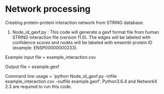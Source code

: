 # Network processing

Creating protein-protein interaction network from STRING database.

1. Node_id_gexf.py : This code will generate a gexf format file from human STRING interaction file (version 11.0). The edges will be labeled with confidence scores and nodes will be labeled with ensembl protein ID (example: ENSP00000000233).
 
 
 
 Example input file = example_interaction.csv
 
 Output file = example.gexf
 
 Command line usage = 'python Node_id_gexf.py -infile example_interaction.csv -outfile example.gexf'. Python3.6.4 and NetworkX 2.3   are required to run this code.

